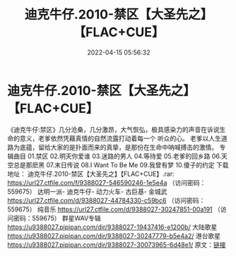 ﻿---
title: 迪克牛仔.2010-禁区【大圣先之】【FLAC+CUE】
date: 2022-04-15 05:56:32
categories: APE、FLAC、MP3
tags: 国语流行
---
# 迪克牛仔.2010-禁区【大圣先之】【FLAC+CUE】

《迪克牛仔:禁区》几分沧桑，几分激昂，大气恢弘，极具感染力的声音在诉说生命的意义，老爹依然凭藉真情的自然流露打动着每一个
听众的心。 老爹以人生道路为底蕴，留给大家的是扑面而来的真挚，是那份在生命中呐喊搏击的激情。
专辑曲目
01.禁区
02.明天你爱谁
03.迷路的男人
04.等待爱
05.老爹的回乡路
06.天空总是那麽黑
07.末日传说
08.I Want To Be Me
09.我曾有梦
10.傻子的约定
下载地址：
迪克牛仔.2010-禁区【大圣先之】【FLAC+CUE】.rar: https://url27.ctfile.com/f/9388027-546590246-1e5e4a
（访问密码：559675）
达明一派- 迪克牛仔- 动力火车- 古巨基- 金城武
https://url27.ctfile.com/d/9388027-44784330-c59bc6
（访问密码：559675）
纯音乐
https://url27.ctfile.com/d/9388027-30247851-00a191
（访问密码：559675）
群星WAV专辑
https://u9388027.pipipan.com/dir/9388027-19437416-e1200b/
大陆歌星
https://u9388027.pipipan.com/dir/9388027-30247779-b5e4a2/
港台歌星
https://u9388027.pipipan.com/dir/9388027-30073965-6d48e1/
原文：[链接](https://blog.sina.com.cn/s/blog_1647c7e7601030wo7.html)